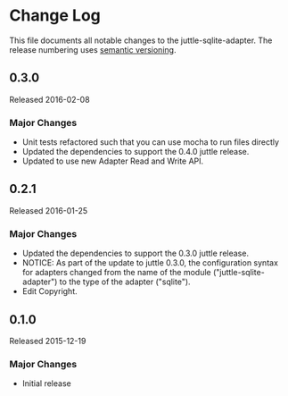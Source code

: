 # Change Log
This file documents all notable changes to the juttle-sqlite-adapter. The release numbering uses [semantic versioning](http://semver.org).

## 0.3.0
Released 2016-02-08

### Major Changes
- Unit tests refactored such that you can use mocha to run files directly
- Updated the dependencies to support the 0.4.0 juttle release.
- Updated to use new Adapter Read and Write API.

## 0.2.1
Released 2016-01-25

### Major Changes
- Updated the dependencies to support the 0.3.0 juttle release.
- NOTICE: As part of the update to juttle 0.3.0, the configuration syntax for adapters changed from the name of the module ("juttle-sqlite-adapter") to the type of the adapter ("sqlite").
- Edit Copyright.

## 0.1.0
Released 2015-12-19

### Major Changes
- Initial release
